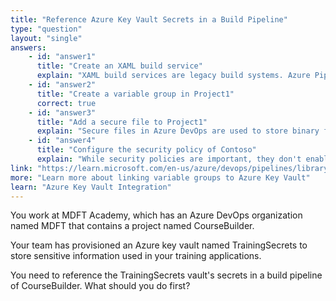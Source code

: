 ```yaml
---
title: "Reference Azure Key Vault Secrets in a Build Pipeline"
type: "question"
layout: "single"
answers:
    - id: "answer1"
      title: "Create an XAML build service"
      explain: "XAML build services are legacy build systems. Azure Pipelines uses YAML or classic editor pipelines, not XAML, for modern build processes."
    - id: "answer2"
      title: "Create a variable group in Project1"
      correct: true
    - id: "answer3"
      title: "Add a secure file to Project1"
      explain: "Secure files in Azure DevOps are used to store binary files like certificates, not to reference Key Vault secrets in a build pipeline."
    - id: "answer4"
      title: "Configure the security policy of Contoso"
      explain: "While security policies are important, they don't enable referencing Key Vault secrets in build pipelines. This is managed through variable groups linked to Key Vault."
link: "https://learn.microsoft.com/en-us/azure/devops/pipelines/library/variable-groups?view=azure-devops&tabs=yaml#link-secrets-from-an-azure-key-vault"
more: "Learn more about linking variable groups to Azure Key Vault"
learn: "Azure Key Vault Integration"
---
```


You work at MDFT Academy, which has an Azure DevOps organization named MDFT that contains a project named CourseBuilder.

Your team has provisioned an Azure key vault named TrainingSecrets to store sensitive information used in your training applications.

You need to reference the TrainingSecrets vault's secrets in a build pipeline of CourseBuilder. What should you do first?
